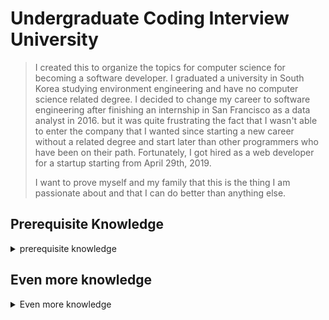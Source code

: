 # Undergraduate Coding Interview University

> I created this to organize the topics for computer science for becoming a software developer. I graduated a university in South Korea studying environment engineering and have no computer science related degree. I decided to change my career to software engineering after finishing an internship in San Francisco as a data analyst in 2016. but it was quite frustrating the fact that I wasn't able to enter the company that I wanted since starting a new career without a related degree and start later than other programmers who have been on their path. Fortunately, I got hired as a web developer for a startup starting from April 29th, 2019.
> 
> I want to prove myself and my family that this is the thing I am passionate about and that I can do better than anything else.

## Prerequisite Knowledge

<details>
<summary>prerequisite knowledge</summary><br>
    
- [ ] **How computers process programs**
    - [ ] [How CPU executes program (video)](https://www.youtube.com/watch?v=XM4lGflQFvA) > [summary](prerequisite-knowledge/how-computers-process-programs.md)

</details>

## Even more knowledge

<details>
<summary>Even more knowledge</summary><br>

- **Recursion** 
    - [ ] [Fibonacci](even-more-knowledge/recursion/fibonacci.md) 
    - [ ] [Fibonacci Tabulation](even-more-knowledge/recursion/fibonacci-tabulation.md) 
    - [ ] [Fibonacci Memoization](even-more-knowledge/recursion/fibonacci-memoization.md) 
</details>